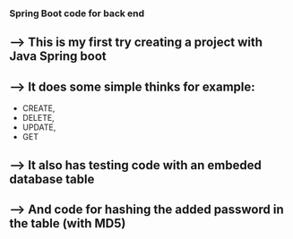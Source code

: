 ### Spring Boot code for back end

  ## --> This is my first try creating a project with Java Spring boot
  
  ## --> It does some simple thinks for example:
   * CREATE, 
   * DELETE, 
   * UPDATE, 
   * GET
    
  ## --> It also has testing code with an embeded database table
  
  ## --> And code for hashing the added password in the table (with MD5)

